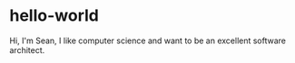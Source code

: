 # hello-world

Hi, I'm Sean, I like computer science and want to be an excellent software architect.
